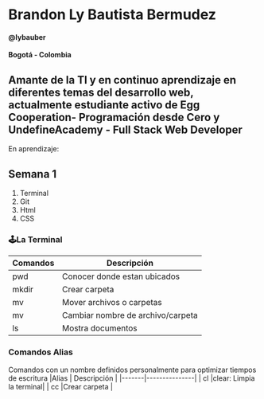 # Brandon Ly Bautista Bermudez 
#### @lybauber 
**Bogotá - Colombia**


## Amante de la TI y en continuo aprendizaje en diferentes temas del desarrollo web, actualmente estudiante activo de **Egg Cooperation- Programación  desde Cero** y **UndefineAcademy - Full Stack Web Developer**

En aprendizaje:

## Semana 1
1. Terminal
2. Git
3. Html
3. CSS


### 🕹La Terminal
| Comandos | Descripción |
|----------| --------------------------------|
| pwd      |Conocer donde estan ubicados     |
| mkdir    |Crear carpeta                    |
| mv       |Mover archivos o carpetas        |
| mv       |Cambiar nombre de archivo/carpeta|
| ls       |Mostra documentos                |

### Comandos Alias
Comandos con un nombre definidos personalmente para optimizar tiempos de escritura
|Alias  | Descripción   |
|-------|---------------|
| cl    |clear: Limpia la terminal|
| cc    |Crear carpeta            |
